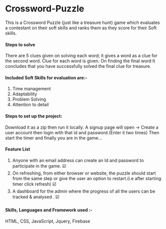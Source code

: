 # Crossword-Puzzle
This is a Crossword Puzzle (just like a treasure hunt) game which evaluates a contestant on their soft skills and ranks them as they score for their Soft skills.

#### Steps to solve
There are 5 clues given on solving each word; it gives a word as a clue for the second word.
Clue for each word is given.
On finding the final word It concludes that you have successfully solved the final clue for treasure.

#### Included Soft Skills for evaluation are:-
1. Time management
2. Adaptability
3. Problem Solving
4. Attention to detail

#### Steps to set up the project:
Download it as a zip then run it locally.
A signup page will open -> Create a user account then login with that id and password.(Enter it two times)
Then start the timer and finally you are in the game...

#### Feature List
1. Anyone with an email address can create an Id and password to participate in the game. :ballot_box_with_check:
2. On refreshing, from either browser or website, the puzzle should start from the same step or give the user an option to restart.(i.e after starting timer click refresh) :ballot_box_with_check:
3. A dashboard for the admin where the progress of all the users can be tracked & analysed . :ballot_box_with_check:


#### Skills, Languages and Framework used :-
HTML, CSS, JavaScript, Jquery, Firebase
